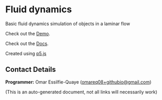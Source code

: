 # Fluid dynamics

Basic fluid dynamics simulation of objects in a laminar flow

Check out the [Demo](https://omareq.github.io/fluid-dynamics/).

Check out the [Docs](https://omareq.github.io/fluid-dynamics/docs/).

Created using [p5.js](https://p5js.org/)

## Contact Details
__Programmer:__ Omar Essilfie-Quaye (omareq08+githubio@gmail.com)


(This is an auto-generated document, not all links will necessarily work)
